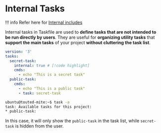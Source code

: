 # Internal Tasks

!!! info
    Refer here for [Internal includes](../include-other-taskfile#internal-includes)

Internal tasks in Taskfile are used to **define tasks that are not intended to be run directly by users**. They are useful for **organizing utility tasks** that **support the main tasks** of your project **without cluttering the task list**.

```yaml title="Taskfile.yml"
version: '3'
tasks:
  secret-task:
    internal: true # [!code highlight]
    cmds:
      - echo "This is a secret task"
  public-task:
    cmds:
      - echo "This is a public task"
      - task: secret-task
```

```bash title="Demo and output"
ubuntu@touted-mite:~$ task -a
task: Available tasks for this project:
* public-task:       
```

In this case, it will only show the `public-task` in the task list, while `secret-task` is hidden from the user.
